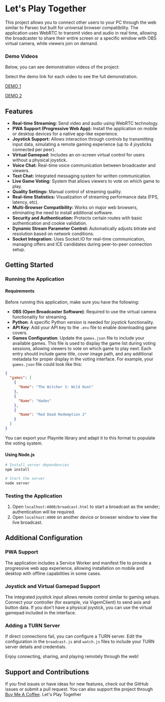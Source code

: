 # Let's Play Together

This project allows you to connect other users to your PC through the web similar to Parsec but built for universal browser compatibility. The application uses WebRTC to transmit video and audio in real time, allowing the broadcaster to share their entire screen or a specific window with OBS virtual camera, while viewers join on demand.

### Demo Videos

Below, you can see demonstration videos of the project:

Select the demo link for each video to see the full demonstration.

[DEMO 1](https://drive.google.com/file/d/18nEY7SVjaG-YvUxfSAcv4vzjBHrM6ujw/view?usp=sharing)

[DEMO 2](https://drive.google.com/file/d/1Yh2w4eSfkxDI_FfOqVREO4dD96mtr3fN/view?usp=sharing)

## Features

- **Real-time Streaming:** Send video and audio using WebRTC technology.
- **PWA Support (Progressive Web App):** Install the application on mobile or desktop devices for a native app-like experience.
- **Joystick Support:** Allows interaction through controls by transmitting input data, simulating a remote gaming experience (up to 4 joysticks connected per peer).
- **Virtual Gamepad:** Includes an on-screen virtual control for users without a physical joystick.
- **Voice Chat:** Real-time voice communication between broadcaster and viewers.
- **Text Chat:** Integrated messaging system for written communication.
- **Live Game Voting:** System that allows viewers to vote on which game to play.
- **Quality Settings:** Manual control of streaming quality.
- **Real-time Statistics:** Visualization of streaming performance data (FPS, latency, etc).
- **Multi-Browser Compatibility:** Works on major web browsers, eliminating the need to install additional software.
- **Security and Authentication:** Protects certain routes with basic authentication and cookie validation.
- **Dynamic Stream Parameter Control:** Automatically adjusts bitrate and resolution based on network conditions.
- **Socket Integration:** Uses Socket.IO for real-time communication, managing offers and ICE candidates during peer-to-peer connection setup.

## Getting Started

### Running the Application

#### Requirements

Before running this application, make sure you have the following:

- **OBS (Open Broadcaster Software)**: Required to use the virtual camera functionality for streaming.
- **Python**: A specific Python version is needed for joystick functionality.
- **API Key**: Add your API key to the `.env` file to enable downloading game covers.
- **Games Configuration**: Update the `games.json` file to include your available games. This file is used to display the game list during voting sessions, allowing viewers to vote on which game to play next. Each entry should include game title, cover image path, and any additional metadata for proper display in the voting interface. For example, your `games.json` file could look like this:

```json
{
  "games": [
    {
      "Name": "The Witcher 3: Wild Hunt"
    },
    {
      "Name": "Hades"
    },
    {
      "Name": "Red Dead Redemption 2"
    }
  ]
}
```

You can export your Playnite library and adapt it to this format to populate the voting system.

#### Using Node.js

```bash
# Install server dependencies
npm install

# Start the server
node server
```

### Testing the Application

1. Open `localhost:4000/broadcast.html` to start a broadcast as the sender; authentication will be required.
2. Open `localhost:4000` on another device or browser window to view the live broadcast.

## Additional Configuration

### PWA Support

The application includes a Service Worker and manifest file to provide a progressive web app experience, allowing installation on mobile and desktop with offline capabilities in some cases.

### Joystick and Virtual Gamepad Support

The integrated joystick input allows remote control similar to gaming setups. Connect your controller (for example, via VigemClient) to send axis and button data. If you don't have a physical joystick, you can use the virtual gamepad included in the interface.

### Adding a TURN Server

If direct connections fail, you can configure a TURN server. Edit the configuration in the `broadcast.js` and `watch.js` files to include your TURN server details and credentials.

Enjoy connecting, sharing, and playing remotely through the web!

## Support and Contributions

If you find issues or have ideas for new features, check out the GitHub issues or submit a pull request. You can also support the project through [Buy Me A Coffee](https://buymeacoffee.com/pacificsilent). Let's Play Together
